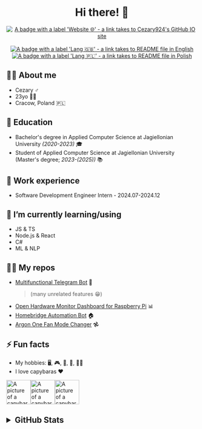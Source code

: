 <div align="center">
  <h1>Hi there! 👋</h1>
  <a href="https://cezary924.github.io/" target="__blank"><img alt="A badge with a label 'Website 🌐' - a link takes to Cezary924's GitHub IO site" src="https://img.shields.io/badge/Website-🌐-2B3137?style=for-the-badge"></a><br/><br/>
  <a href="https://github.com/Cezary924/Cezary924/blob/master/README.md" target="__blank"><img alt="A badge with a label 'Lang 🇬🇧' - a link takes to README file in English" src="https://img.shields.io/badge/Lang-🇬🇧-012169?style=for-the-badge"></a>
  <a href="https://github.com/Cezary924/Cezary924/blob/master/README.pl-pl.md" target="__blank"><img alt="A badge with a label 'Lang 🇵🇱' - a link takes to README file in Polish" src="https://img.shields.io/badge/Lang-🇵🇱-dc143c?style=for-the-badge"></a>
</div>


## 🙋‍♂️ About me
- Cezary ♂️
- 23yo 🙍🏻
- Cracow, Poland 🇵🇱


## 🏫 Education
- Bachelor's degree in Applied Computer Science at Jagiellonian University _(2020-2023)_ 🎓
- Student of Applied Computer Science at Jagiellonian University (Master's degree; _2023-(2025))_ 📚


## 🏢 Work experience
- Software Development Engineer Intern - 2024.07-2024.12 


## 🔭 I’m currently learning/using
- JS & TS
- Node.js & React
- C#
- ML & NLP


## 🧑‍💻 My repos
- [Multifunctional Telegram Bot](https://github.com/Cezary924/Telegram-Bot) 🤖
  > (many unrelated features 😁)
- [Open Hardware Monitor Dashboard for Raspberry Pi](https://github.com/Cezary924/Open-Hardware-Monitor-Dashboard-for-Raspberry-Pi) 📊
- [Homebridge Automation Bot](https://github.com/Cezary924/Homebridge-Automation-Bot) 🏠
- [Argon One Fan Mode Changer](https://github.com/Cezary924/Argon-One-Fan-Mode-Changer) 𖣘


## ⚡ Fun facts
- My hobbies: 🖥️, 🎮, 💽, 🎤, 🚵‍♂️
- I love capybaras ❤️

<img alt="A picture of a capybara" src="https://img.freepik.com/free-icon/capybara_318-232704.jpg" width="64" height="64"><img alt="A picture of a capybara" src="https://img.freepik.com/free-icon/capybara_318-232704.jpg" width="64" height="64"><img alt="A picture of a capybara" src="https://img.freepik.com/free-icon/capybara_318-232704.jpg" width="64" height="64">


<h2>
  <details>
    <summary>GitHub Stats</summary>
    <img alt="A graph showing Cezary924's rank" align="left" src="https://github-readme-stats.vercel.app/api?username=Cezary924&theme=transparent&hide_title=true&show_icons=true&hide_border=true" />
    <img alt="A graph showing Cezary924's top languages" align="left" src="https://github-readme-stats.vercel.app/api/top-langs/?username=Cezary924&theme=transparent&show_icons=true&hide_title=true&line_height=60&hide_border=true" />
    <img alt="A graph showing Cezary924's streak" align="left" src="https://streak-stats.demolab.com/?user=Cezary924&theme=transparent&card_width=470&hide_border=true" />
  </details>
</h2>
